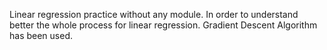 Linear regression practice without any module.
In order to understand better the whole process for linear regression.
Gradient Descent Algorithm has been used.
